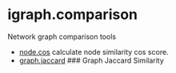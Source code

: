 # igraph.comparison

Network graph comparison tools

+ [node.cos](igraph.comparison/node.cos.1) calculate node similarity cos score.
+ [graph.jaccard](igraph.comparison/graph.jaccard.1) ### Graph Jaccard Similarity
